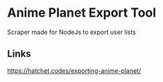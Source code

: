 # Anime Planet Export Tool

Scraper made for NodeJs to export user lists

## Links
https://hatchet.codes/exporting-anime-planet/
